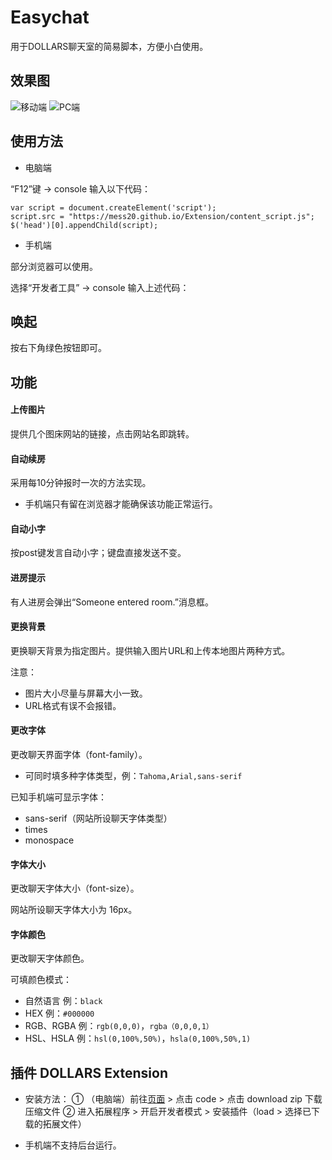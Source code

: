 # Easychat

用于DOLLARS聊天室的简易脚本，方便小白使用。

## 效果图

![移动端](http://i.miaosu.bid/data/f_31711428.jpg)
![PC端](https://s3.bmp.ovh/imgs/2022/07/23/48a6442f429a54d1.jpg)


## 使用方法
- 电脑端

“F12”键 → console 输入以下代码：
```
var script = document.createElement('script');
script.src = "https://mess20.github.io/Extension/content_script.js";
$('head')[0].appendChild(script);
```

- 手机端

部分浏览器可以使用。

选择“开发者工具” → console 输入上述代码：

## 唤起
按右下角绿色按钮即可。

## 功能

#### 上传图片
提供几个图床网站的链接，点击网站名即跳转。


#### 自动续房
采用每10分钟报时一次的方法实现。

- 手机端只有留在浏览器才能确保该功能正常运行。

#### 自动小字
按post键发言自动小字；键盘直接发送不变。

#### 进房提示
有人进房会弹出“Someone entered room.”消息框。

#### 更换背景
更换聊天背景为指定图片。提供输入图片URL和上传本地图片两种方式。

注意：
- 图片大小尽量与屏幕大小一致。
- URL格式有误不会报错。

#### 更改字体
更改聊天界面字体（font-family）。

- 可同时填多种字体类型，例：`Tahoma,Arial,sans-serif`

已知手机端可显示字体：
- sans-serif（网站所设聊天字体类型）
- times
- monospace

#### 字体大小
更改聊天字体大小（font-size）。

网站所设聊天字体大小为 16px。

#### 字体颜色
更改聊天字体颜色。

可填颜色模式：
- 自然语言 例：`black`
- HEX 例：`#000000`
- RGB、RGBA 例：`rgb(0,0,0)`，`rgba（0,0,0,1）`
- HSL、HSLA 例：`hsl(0,100%,50%)`，`hsla(0,100%,50%,1)`


## 插件 DOLLARS Extension

- 安装方法：
① （电脑端）前往[页面](https://github.com/mess20/Extension) > 点击 code > 点击 download zip 下载压缩文件
② 进入拓展程序 > 开启开发者模式 > 安装插件（load > 选择已下载的拓展文件）

- 手机端不支持后台运行。



















